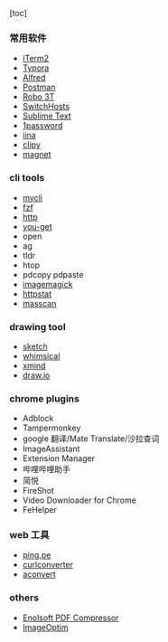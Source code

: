 [toc]
### 常用软件

- [iTerm2](https://github.com/gnachman/iTerm2)
- [Typora](https://www.typora.io/)
- [Alfred](https://www.alfredapp.com/)
- [Postman](https://www.getpostman.com/)
- [Robo 3T](https://robomongo.org/)
- [SwitchHosts](https://github.com/oldj/SwitchHosts)
- [Sublime Text](https://www.sublimetext.com/)
- [1password](https://1password.com/)
- [iina](https://github.com/iina/iina)
- [clipy](https://clipy-app.com/)
- [magnet](https://magnet.crowdcafe.com/)

### cli tools

- [mycli](https://github.com/dbcli/mycli)
- [fzf](https://github.com/junegunn/fzf)
- [http](https://github.com/jakubroztocil/httpie)
- [you-get](https://github.com/soimort/you-get)
- open
- ag
- tldr
- htop
- pdcopy pdpaste
- [imagemagick](https://imagemagick.org/)
- [httpstat](https://github.com/davecheney/httpstat)
- [masscan](https://github.com/robertdavidgraham/masscan)

### drawing tool
- [sketch](https://www.sketch.com/)
- [whimsical](https://whimsical.com/)
- [xmind](https://www.xmind.net/)
- [draw.io](https://app.diagrams.net/)

### chrome plugins

- Adblock
- Tampermonkey
- google 翻译/Mate Translate/沙拉查词
- ImageAssistant
- Extension Manager
- 哔哩哔哩助手
- 简悦
- FireShot
- Video Downloader for Chrome
- FeHelper

### web 工具
- [ping.pe](http://ping.pe/)
- [curlconverter](https://github.com/NickCarneiro/curlconverter)
- [aconvert](https://www.aconvert.com/)

### others
- [Enolsoft PDF Compressor](https://www.enolsoft.com/pdf-compressor-for-mac.html)
- [ImageOptim](https://imageoptim.com/mac)
